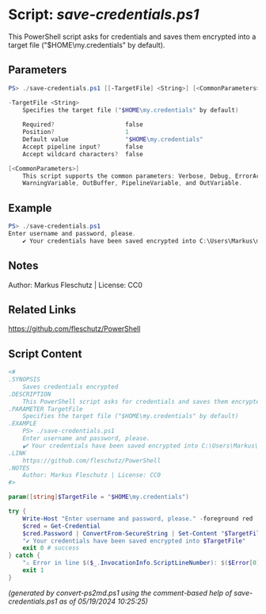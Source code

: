 Script: *save-credentials.ps1*
========================

This PowerShell script asks for credentials and saves them encrypted into a target file ("$HOME\my.credentials" by default).

Parameters
----------
```powershell
PS> ./save-credentials.ps1 [[-TargetFile] <String>] [<CommonParameters>]

-TargetFile <String>
    Specifies the target file ("$HOME\my.credentials" by default)
    
    Required?                    false
    Position?                    1
    Default value                "$HOME\my.credentials"
    Accept pipeline input?       false
    Accept wildcard characters?  false

[<CommonParameters>]
    This script supports the common parameters: Verbose, Debug, ErrorAction, ErrorVariable, WarningAction, 
    WarningVariable, OutBuffer, PipelineVariable, and OutVariable.
```

Example
-------
```powershell
PS> ./save-credentials.ps1
Enter username and password, please.
	✔️ Your credentials have been saved encrypted into C:\Users\Markus\my.credentials

```

Notes
-----
Author: Markus Fleschutz | License: CC0

Related Links
-------------
https://github.com/fleschutz/PowerShell

Script Content
--------------
```powershell
<#
.SYNOPSIS
	Saves credentials encrypted
.DESCRIPTION
	This PowerShell script asks for credentials and saves them encrypted into a target file ("$HOME\my.credentials" by default).
.PARAMETER TargetFile
	Specifies the target file ("$HOME\my.credentials" by default)
.EXAMPLE
	PS> ./save-credentials.ps1
	Enter username and password, please.
 	✔️ Your credentials have been saved encrypted into C:\Users\Markus\my.credentials
.LINK
	https://github.com/fleschutz/PowerShell
.NOTES
	Author: Markus Fleschutz | License: CC0
#>

param([string]$TargetFile = "$HOME\my.credentials")

try {
	Write-Host "Enter username and password, please." -foreground red
	$cred = Get-Credential
	$cred.Password | ConvertFrom-SecureString | Set-Content "$TargetFile"
	"✔️ Your credentials have been saved encrypted into $TargetFile"
	exit 0 # success
} catch {
	"⚠️ Error in line $($_.InvocationInfo.ScriptLineNumber): $($Error[0])"
	exit 1
}
```

*(generated by convert-ps2md.ps1 using the comment-based help of save-credentials.ps1 as of 05/19/2024 10:25:25)*
